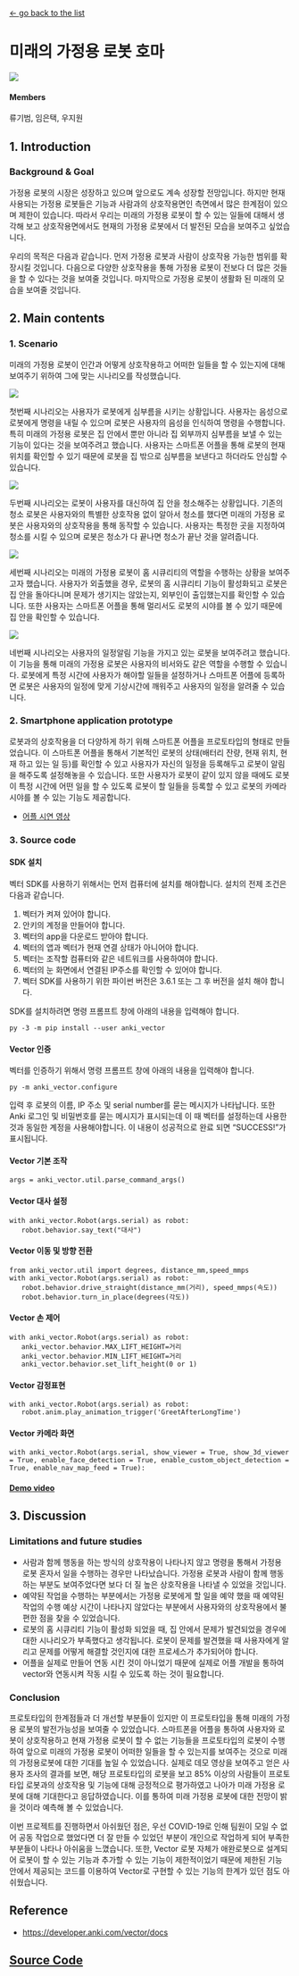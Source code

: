 [← go back to the list](../README.md)

# 미래의 가정용 로봇 호마
![](img/1.png)

#### Members
류기범, 임은택, 우지원

## 1. Introduction 

### Background & Goal
가정용 로봇의 시장은 성장하고 있으며 앞으로도 계속 성장할 전망입니다. 하지만 현재 사용되는 가정용 로봇들은 기능과 사람과의 상호작용면인 측면에서 많은 한계점이 있으며 제한이 있습니다. 따라서 우리는 미래의 가정용 로봇이 할 수 있는 일들에 대해서 생각해 보고 상호작용면에서도 현재의 가정용 로봇에서 더 발전된 모습을 보여주고 싶었습니다.

우리의 목적은 다음과 같습니다. 먼저 가정용 로봇과 사람이 상호작용 가능한 범위를 확장시킬 것입니다. 다음으로 다양한 상호작용을 통해 가정용 로봇이 전보다 더 많은 것들을 할 수 있다는 것을 보여줄 것입니다. 마지막으로 가정용 로봇이 생활화 된 미래의 모습을 보여줄 것입니다.

## 2. Main contents
### 1. Scenario
미래의 가정용 로봇이 인간과 어떻게 상호작용하고 어떠한 일들을 할 수 있는지에 대해 보여주기 위하여 그에 맞는 시나리오를 작성했습니다.

![](img/2.png)

첫번째 시나리오는 사용자가 로봇에게 심부름을 시키는 상황입니다. 사용자는 음성으로 로봇에게 명령을 내릴 수 있으며 로봇은 사용자의 음성을 인식하여 명령을 수행합니다. 특히 미래의 가정용 로봇은 집 안에서 뿐만 아니라 집 외부까지 심부름을 보낼 수 있는 기능이 있다는 것을 보여주려고 했습니다. 사용자는 스마트폰 어플을 통해 로봇의 현재위치를 확인할 수 있기 때문에 로봇을 집 밖으로 심부름을 보낸다고 하더라도 안심할 수 있습니다.

![](img/3.png)

두번째 시나리오는 로봇이 사용자를 대신하여 집 안을 청소해주는 상황입니다. 기존의 청소 로봇은 사용자와의 특별한 상호작용 없이 알아서 청소를 했다면 미래의 가정용 로봇은 사용자와의 상호작용을 통해 동작할 수 있습니다. 사용자는 특정한 곳을 지정하여 청소를 시킬 수 있으며 로봇은 청소가 다 끝나면 청소가 끝난 것을 알려줍니다.

![](img/4.png)

세번째 시나리오는 미래의 가정용 로봇이 홈 시큐리티의 역할을 수행하는 상황을 보여주고자 했습니다. 사용자가 외출했을 경우, 로봇의 홈 시큐리티 기능이 활성화되고 로봇은 집 안을 돌아다니며 문제가 생기지는 않았는지, 외부인이 출입했는지를 확인할 수 있습니다. 또한 사용자는 스마트폰 어플을 통해 멀리서도 로봇의 시야를 볼 수 있기 때문에 집 안을 확인할 수 있습니다.

![](img/5.png)

네번째 시나리오는 사용자의 일정알림 기능을 가지고 있는 로봇을 보여주려고 했습니다. 이 기능을 통해 미래의 가정용 로봇은 사용자의 비서와도 같은 역할을 수행할 수 있습니다. 로봇에게 특정 시간에 사용자가 해야할 일들을 설정하거나 스마트폰 어플에 등록하면 로봇은 사용자의 일정에 맞게 기상시간에 깨워주고 사용자의 일정을 알려줄 수 있습니다.

### 2. Smartphone application prototype
로봇과의 상호작용을 더 다양하게 하기 위해 스마트폰 어플을 프로토타입의 형태로 만들었습니다. 이 스마트폰 어플을 통해서 기본적인 로봇의 상태(배터리 잔량, 현재 위치, 현재 하고 있는 일 등)를 확인할 수 있고 사용자가 자신의 일정을 등록해두고 로봇이 알림을 해주도록 설정해놓을 수 있습니다. 또한 사용자가 로봇이 같이 있지 않을 때에도 로봇이 특정 시간에 어떤 일을 할 수 있도록 로봇이 할 일들을 등록할 수 있고 로봇의 카메라 시야를 볼 수 있는 기능도 제공합니다.

- [어플 시연 영상](https://drive.google.com/file/d/1zE9__IC03LUmsb_ZjvKhtT6bytxym9oZ/view?usp=sharing)

### 3. Source code
#### SDK 설치
벡터 SDK를 사용하기 위해서는 먼저 컴퓨터에 설치를 해야합니다. 설치의 전제 조건은 다음과 같습니다.
1. 벡터가 켜져 있어야 합니다.
2. 안키의 계정을 만들어야 합니다.
3. 벡터의 app을 다운로드 받아야 합니다.
4. 벡터의 앱과 벡터가 현재 연결 상태가 아니어야 합니다.
5. 벡터는 조작할 컴퓨터와 같은 네트워크를 사용하여야 합니다.
6. 벡터의 눈 화면에서 연결된 IP주소를 확인할 수 있어야 합니다.
7. 벡터 SDK를 사용하기 위한 파이썬 버전은 3.6.1 또는 그 후 버전을 설치 해야 합니다.

SDK를 설치하려면 명령 프롬프트 창에 아래의 내용을 입력해야 합니다.
```
py -3 -m pip install --user anki_vector
```

#### Vector 인증
벡터를 인증하기 위해서 명령 프롬프트 창에 아래의 내용을 입력해야 합니다.
```
py -m anki_vector.configure
```

입력 후 로봇의 이름, IP 주소 및 serial number를 묻는 메시지가 나타납니다. 또한 Anki 로그인 및 비밀번호를 묻는 메시지가 표시되는데 이 때 벡터를 설정하는데 사용한 것과 동일한 계정을 사용해야합니다. 이 내용이 성공적으로 완료 되면 “SUCCESS!”가 표시됩니다.

#### Vector 기본 조작
```
args = anki_vector.util.parse_command_args()
```

#### Vector 대사 설정
```
with anki_vector.Robot(args.serial) as robot:
   robot.behavior.say_text("대사")
```
 
#### Vector 이동 및 방향 전환
```
from anki_vector.util import degrees, distance_mm,speed_mmps
with anki_vector.Robot(args.serial) as robot:
   robot.behavior.drive_straight(distance_mm(거리), speed_mmps(속도))
   robot.behavior.turn_in_place(degrees(각도))
```

#### Vector 손 제어
```
with anki_vector.Robot(args.serial) as robot:
   anki_vector.behavior.MAX_LIFT_HEIGHT=거리
   anki_vector.behavior.MIN_LIFT_HEIGHT=거리
   anki_vector.behavior.set_lift_height(0 or 1)
```

#### Vector 감정표현
```
with anki_vector.Robot(args.serial) as robot:
   robot.anim.play_animation_trigger('GreetAfterLongTime')
```

#### Vector 카메라 화면
```
with anki_vector.Robot(args.serial, show_viewer = True, show_3d_viewer = True, enable_face_detection = True, enable_custom_object_detection = True, enable_nav_map_feed = True):
```
#### [Demo video](https://drive.google.com/file/d/1WRkExbGfxuPEFxZn6AsWggE7-FzRNN7V/view?usp=sharing)


## 3. Discussion
### Limitations and future studies
- 사람과 함께 행동을 하는 방식의 상호작용이 나타나지 않고 명령을 통해서 가정용 로봇 혼자서 일을 수행하는 경우만 나타났습니다. 가정용 로봇과 사람이 함께 행동하는 부분도 보여주었다면  보다 더 질 높은 상호작용을 나타낼 수 있었을 것입니다.
- 예약된 작업을 수행하는 부분에서는 가정용 로봇에게 할 일을 예약 했을 때 예약된 작업의 수행 예상 시간이 나타나지 않았다는 부분에서 사용자와의 상호작용에서 불편한 점을 찾을 수 있었습니다.
- 로봇의 홈 시큐리티 기능이 활성화 되었을 때, 집 안에서 문제가 발견되었을 경우에 대한 시나리오가 부족했다고 생각됩니다. 로봇이 문제를 발견했을 때 사용자에게 알리고 문제를 어떻게 해결할 것인지에 대한 프로세스가 추가되어야 합니다.
- 어플을 실제로 만들어 연동 시킨 것이 아니었기 때문에 실제로 어플 개발을 통하여 vector와 연동시켜 작동 시킬 수 있도록 하는 것이 필요합니다.

### Conclusion
프로토타입의 한계점들과 더 개선할 부분들이 있지만 이 프로토타입을 통해 미래의 가정용 로봇의 발전가능성을 보여줄 수 있었습니다. 스마트폰을 어플을 통하여 사용자와 로봇이 상호작용하고 현재 가정용 로봇이 할 수 없는 기능들을 프로토타입의 로봇이 수행하여  앞으로 미래의 가정용 로봇이 어떠한 일들을 할 수 있는지를 보여주는 것으로 미래의 가정용로봇에 대한 기대를 높일 수 있었습니다. 실제로 데모 영상을 보여주고 얻은 사용자 조사의 결과를 보면, 해당 프로토타입의 로봇을 보고 85% 이상의 사람들이 프로토타입 로봇과의 상호작용 및 기능에 대해 긍정적으로 평가하였고 나아가 미래 가정용 로봇에 대해 기대한다고 응답하였습니다. 이를 통하여 미래 가정용 로봇에 대한 전망이 밝을 것이라 예측해 볼 수 있었습니다.

이번 프로젝트를 진행하면서 아쉬웠던 점은, 우선 COVID-19로 인해 팀원이 모일 수 없어 공동 작업으로 했었다면 더 잘 만들 수 있었던 부분이 개인으로 작업하게 되어 부족한 부분들이 나타나 아쉬움을 느꼈습니다. 또한, Vector 로봇 자체가 애완로봇으로 설계되어 로봇이 할 수 있는 기능과 추가할 수 있는 기능이 제한적이었기 때문에 제한된 기능 안에서 제공되는 코드를 이용하여 Vector로 구현할 수 있는 기능의 한계가 있던 점도 아쉬웠습니다.

## Reference
- https://developer.anki.com/vector/docs

## [Source Code](source/source.zip)